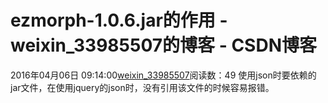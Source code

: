 # ezmorph-1.0.6.jar的作用 - weixin_33985507的博客 - CSDN博客
2016年04月06日 09:14:00[weixin_33985507](https://me.csdn.net/weixin_33985507)阅读数：49
使用json时要依赖的jar文件，在使用jquery的json时，没有引用该文件的时候容易报错。
